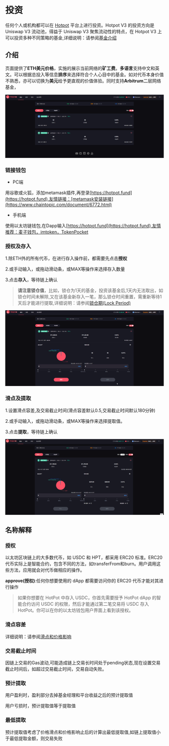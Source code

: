 # 投资

任何个人或机构都可以在 [Hotpot](https://hotpot.fund) 平台上进行投资。Hotpot V3 的投资方向是 Uniswap V3 流动池，得益于 Uniswap V3 聚焦流动性的特点，在 Hotpot V3 上可以投资多种不同策略的基金,详细说明：请参阅[基金介绍](../2-基金经理/01-介绍.md#手续费型基金)

##  介绍

页面提供了**ETH美元价格**，实施的展示当前网络的**矿工费**。**多语言**支持中文和英文。可以根据总投入等信息**排序**来选择符合个人心目中的基金。如对代币本身价值不熟悉，亦可以切换为**美元**给予更直观的价值体验。同时支持**Arbitrum**二层网络基金，

<img src="../../assets/imgs/hotpotMain.png">


### 链接钱包

* PC端

用谷歌或火狐，添加metamask插件,再登录[https://hotpot.fund](https://hotpot.fund),友情链接：[metamask安装链接](https://www.chaintopic.com/document/6772.html)

* 手机端

使用以太坊链钱包,在Dapp输入[https://hotpot.fund](https://hotpot.fund),友情推荐：麦子钱包，imtoken，TokenPocket




### 授权及存入

1.除ETH外的所有代币，在进行存入操作前，都需要先点击**授权**

2.或手动输入，或拖动滑动条，或MAX等操作来选择存入数量

3.点击**存入**，等待链上确认

> **请注意锁仓值**，比如，锁仓为1天的基金，投资该基金后,1天内无法取出，如锁仓时间未解除,又在该基金新存入一笔，那么锁仓时间重置，需重新等待1天后才能进行提取,详细说明：请参阅[锁仓期(Lock Period)](../2-基金经理/02-名词解释.md#锁仓期lock-period)


<img src="../../assets/imgs/Deposit.gif">

### 滑点及提取

1.设置滑点容差,及交易截止时间(滑点容差默认0.5,交易截止时间默认180分钟)

2.或手动输入，或拖动滑动条，或MAX等操作来选择提取值。

3.点击**提取**，等待链上确认

<img src="../../assets/imgs/Withdraw.gif">

## 名称解释

### 授权

以太坊区块链上的大多数代币，如 USDC 和 HPT，都采用 ERC20 标准。ERC20 代币实际上是智能合约，包含不同的方法，如transferFrom和burn。用户调用这些方法，应用就会对代币做相应的操作。

**approve(授权)**:任何你想要使用的 dApp 都需要访问你的 ERC20 代币才能对其进行操作

> 如果你想要在 HotPot 中存入 USDC，你首先需要授予 HotPot dApp 的智能合约访问 USDC 的权限，然后才能通过第二笔交易将 USDC 存入 HotPot。你可以在你的以太坊钱包用户界面上看到该授权。

### 滑点容差

详细说明：请参阅[滑点和价格影响](../2-基金经理/14-附录5：滑点和价格影响.md)

### 交易截止时间

因链上交易的Gas波动,可能造成链上交易长时间处于pending状态,现在设置交易截止时间后，如超过交易截止时间，交易自动失败。

### 预计提取

用户盈利时，盈利部分去掉基金经理和平台收益之后的预计提取值

用户亏损时，预计提取值等于提取值

### 最低提取

预计提取值考虑了价格滑点和价格影响止后的计算出最低提取值,如链上提取值小于最低提取金额，则交易失败
